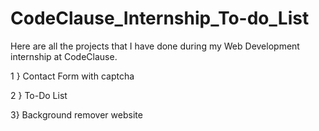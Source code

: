 # CodeClause_Internship_To-do_List

Here are all the projects that I have done during my Web Development internship at CodeClause.

1 }   Contact Form with captcha

2 }   To-Do List

3}    Background remover website
